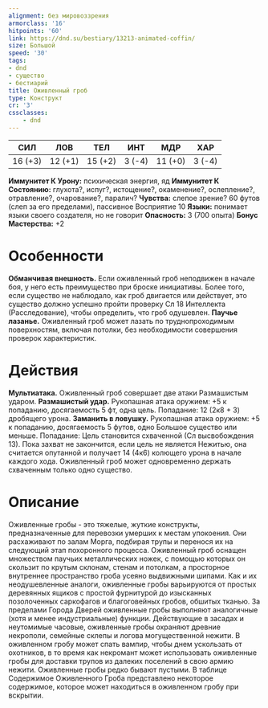 ```yaml
---
alignment: без мировоззрения
armorclass: '16'
hitpoints: '60'
link: https://dnd.su/bestiary/13213-animated-coffin/
size: Большой
speed: '30'
tags:
- dnd
- существо
- бестиарий
title: Оживленный гроб
type: Конструкт
cr: '3'
cssclasses:
    - dnd
---
```



| СИЛ | ЛОВ | ТЕЛ | ИНТ | МДР | ХАР |
|---|---|---|---|---|---|
| 16 (+3) | 12 (+1) | 15 (+2) | 3 (-4) | 11 (+0) | 3 (-4) |
**Иммунитет К Урону:** психическая энергия, яд
**Иммунитет К Состоянию:** глухота?, испуг?, истощение?, окаменение?, ослепление?, отравление?, очарование?, паралич?
**Чувства:** слепое зрение? 60 футов (слеп за его пределами), пассивное Восприятие 10
**Языки:** понимает языки своего создателя, но не говорит
**Опасность:** 3 (700 опыта)
**Бонус Мастерства:** +2


# Особенности
**Обманчивая внешность.** Если оживленный гроб неподвижен в начале боя, у него есть преимущество при броске инициативы. Более того, если существо не наблюдало, как гроб двигается или действует, это существо должно успешно пройти проверку Сл 18 Интеллекта (Расследование), чтобы определить, что гроб одушевлен.
**Паучье лазанье.** Оживленный гроб может лазать по труднопроходимым поверхностям, включая потолки, без необходимости совершения проверок характеристик.


# Действия
**Мультиатака.** Оживленный гроб совершает две атаки Размашистым ударом.
**Размашистый удар.** Рукопашная атака оружием: +5 к попаданию, досягаемость 5 фт, одна цель. Попадание: 12 (2к8 + 3) дробящего урона.
**Заманить в ловушку.** Рукопашная атака оружием: +5 к попаданию, досягаемость 5 футов, одно Большое существо или меньше. Попадание: Цель становится схваченной (Сл высвобождения 13). Пока захват не закончится, если цель не является Нежитью, она считается опутанной и получает 14 (4к6) колющего урона в начале каждого хода. Оживленный гроб может одновременно держать схваченным только одно существо.


# Описание
Оживленные гробы - это тяжелые, жуткие конструкты, предназначенные для перевозки умерших к местам упокоения. Они расхаживают по залам Морга, подбирая трупы и перенося их на следующий этап похоронного процесса. Оживленный гроб оснащен множеством паучьих металлических ножек, с помощью которых он скользит по крутым склонам, стенам и потолкам, а просторное внутреннее пространство гроба усеяно выдвижными шипами. Как и их неодушевленные аналоги, оживленные гробы варьируются от простых деревянных ящиков с простой фурнитурой до изысканных позолоченных саркофагов и благоговейных гробов, обшитых тканью. За пределами Города Дверей оживленные гробы выполняют аналогичные (хотя и менее индустриальные) функции. Действующие в засадах и неутомимые часовые, оживленные гробы охраняют древние некрополи, семейные склепы и логова могущественной нежити. В оживленном гробу может спать вампир, чтобы днем ускользать от охотников, в то время как некромант может использовать оживленные гробы для доставки трупов из далеких поселений в свою армию нежити. Оживленные гробы редко бывают пустыми. В таблице Содержимое Оживленного Гроба представлено некоторое содержимое, которое может находиться в оживленном гробу при вскрытии.